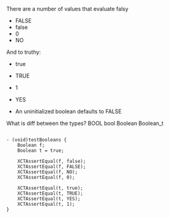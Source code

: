 There are a number of values that evaluate falsy

- FALSE
- false
- 0
- NO

And to truthy:

- true
- TRUE
- 1
- YES

- An uninitialized boolean defaults to FALSE

What is diff between the types? BOOL bool Boolean Boolean_t

```objc

- (void)testBooleans {
    Boolean f;
    Boolean t = true;

    XCTAssertEqual(f, false);
    XCTAssertEqual(f, FALSE);
    XCTAssertEqual(f, NO);
    XCTAssertEqual(f, 0);

    XCTAssertEqual(t, true);
    XCTAssertEqual(t, TRUE);
    XCTAssertEqual(t, YES);
    XCTAssertEqual(t, 1);
}
```
